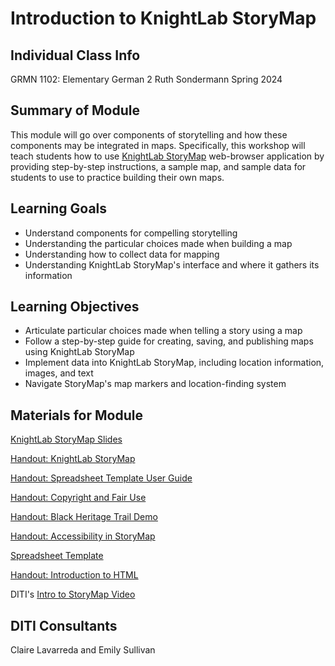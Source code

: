 <?xml version="1.0" encoding="UTF-8"?>
<h1>Introduction to KnightLab StoryMap</h1>

<h2>Individual Class Info</h2>
GRMN 1102: Elementary German 2
Ruth Sondermann
Spring 2024


<h2>Summary of Module</h2>

This module will go over components of storytelling and how these components may be integrated in maps. Specifically, this workshop will teach students how to use [KnightLab StoryMap](https://storymap.knightlab.com/) web-browser application by providing step-by-step instructions, a sample map, and sample data for students to use to practice building their own maps.

<h2>Learning Goals</h2>

* Understand components for compelling storytelling
* Understanding the particular choices made when building a map
* Understanding how to collect data for mapping
* Understanding KnightLab StoryMap's interface and where it gathers its information

<h2>Learning Objectives</h2>

* Articulate particular choices made when telling a story using a map
* Follow a step-by-step guide for creating, saving, and publishing maps using KnightLab StoryMap
* Implement data into KnightLab StoryMap, including location information, images, and text
* Navigate StoryMap's map markers and location-finding system

<h2>Materials for Module</h2>

[KnightLab StoryMap Slides](https://github.com/NULabNortheastern/digitalassignmentshowcase/blob/main/mapping/sp24-sondermann-grmn1102-storymap/SP24-Sondermann-GRMN1102-StoryMap%20Slides.pdf)

[Handout: KnightLab StoryMap](https://github.com/NULabNortheastern/digitalassignmentshowcase/blob/master/handouts/mapping/Handout-StoryMap.pdf)

[Handout: Spreadsheet Template User Guide](https://github.com/NULabNortheastern/digitalassignmentshowcase/blob/master/handouts/mapping/Handout-StoryMap_Spreadsheet_Template.pdf)

[Handout: Copyright and Fair Use](https://github.com/NULabNortheastern/digitalassignmentshowcase/blob/master/handouts/Copyright-Fair-Use.pdf)

[Handout: Black Heritage Trail Demo](https://github.com/NULabNortheastern/digitalassignmentshowcase/blob/master/handouts/mapping/Handout-Black_Heritage_Trail.pdf)

[Handout: Accessibility in StoryMap](https://github.com/NULabNortheastern/digitalassignmentshowcase/blob/master/handouts/mapping/Handout-Accessibility_StoryMap.pdf)

[Spreadsheet Template](https://github.com/NULabNortheastern/digitalassignmentshowcase/blob/main/handouts/mapping/Handout-StoryMap_Spreadsheet_Template.pdf)

[Handout: Introduction to HTML](https://github.com/NULabNortheastern/digitalassignmentshowcase/blob/main/handouts/HTML-Introduction.pdf)

DITI's [Intro to StoryMap Video](https://youtu.be/X33ud7RYZFg)

<h2>DITI Consultants </h2>
Claire Lavarreda and Emily Sullivan


